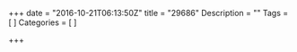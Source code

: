 +++
date = "2016-10-21T06:13:50Z"
title = "29686"
Description = ""
Tags = [
]
Categories = [
]

+++


